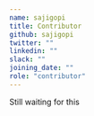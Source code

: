 ```yaml
---
name: sajigopi
title: Contributor
github: sajigopi
twitter: ""
linkedin: ""
slack: ""
joining_date: ""
role: "contributor"
---
```


Still waiting for this
